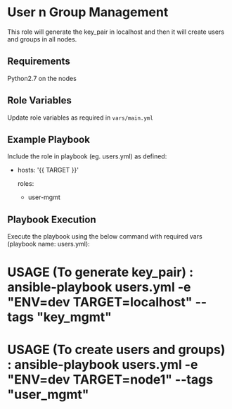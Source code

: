 
User n Group Management
=========

This role will generate the key_pair in localhost and then it will create users and groups in all nodes.

Requirements
------------

Python2.7 on the nodes

Role Variables
--------------

Update role variables as required in `vars/main.yml`

Example Playbook
----------------

Include the role in playbook (eg. users.yml) as defined:

- hosts: '{{ TARGET }}'

  roles:
  - user-mgmt

Playbook Execution
----------------

Execute the playbook using the below command with required vars (playbook name: users.yml):

# USAGE (To generate key_pair) : ansible-playbook users.yml -e "ENV=dev TARGET=localhost" --tags "key_mgmt"
# USAGE (To create users and groups) : ansible-playbook users.yml -e "ENV=dev TARGET=node1" --tags "user_mgmt"
